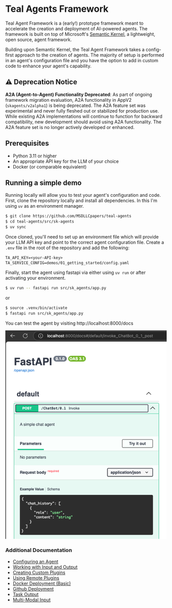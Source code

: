 # Teal Agents Framework

Teal Agent Framework is a (early!) prototype framework meant to accelerate the
creation and deployment of AI-powered agents. The framework is built on top of
Microsoft's
[Semantic Kernel](https://learn.microsoft.com/en-us/semantic-kernel/overview/),
a lightweight, open source, agent framework.

Building upon Semantic Kernel, the Teal Agent Framework takes a config-first
approach to the creation of agents. The majority of setup is performed in an
agent's configuration file and you have the option to add in custom code to
enhance your agent's capability.

## ⚠️ Deprecation Notice

**A2A (Agent-to-Agent) Functionality Deprecated**: As part of ongoing framework migration evaluation, A2A functionality in AppV2 (`skagents/v2alpha1`) is being deprecated. The A2A feature set was experimental and never fully fleshed out or stabilized for production use. While existing A2A implementations will continue to function for backward compatibility, new development should avoid using A2A functionality. The A2A feature set is no longer actively developed or enhanced.

## Prerequisites
- Python 3.11 or higher
- An appropriate API key for the LLM of your choice
- Docker (or comparable equivalent)

## Running a simple demo
Running locally will allow you to test your agent's configuration and code.
First, clone the repository locally and install all dependencies. In this
I'm using `uv` as an environment manager.

```bash
$ git clone https://github.com/MSDLLCpapers/teal-agents
$ cd teal-agents/src/sk-agents
$ uv sync
```

Once cloned, you'll need to set up an environment file which will provide your
LLM API key and point to the correct agent configuration file. Create a `.env`
file in the root of the repository and add the following:

```text
TA_API_KEY=<your-API-key>
TA_SERVICE_CONFIG=demos/01_getting_started/config.yaml
```

Finally, start the agent using fastapi via either using `uv run` or after
activating your environment.

```bash
$ uv run -- fastapi run src/sk_agents/app.py
```
or
```bash
$ source .venv/bin/activate
$ fastapi run src/sk_agents/app.py
```


You can test the agent by visiting http://localhost:8000/docs

![Agent Swagger UI](doc/assets/demo-1.png)

### Additional Documentation
- [Configuring an Agent](/src/sk-agents/demos/01_getting_started/README.md)
- [Working with Input and Output](/src/sk-agents/demos/02_input_output/README.md)
- [Creating Custom Plugins](/src/sk-agents/demos/03_plugins/README.md)
- [Using Remote Plugins](/src/sk-agents/demos/04_remote_plugins/README.md)
- [Docker Deployment (Basic)](/src/sk-agents/demos/05_deployment/README.md)
- [Github Deployment](/src/sk-agents/demos/06_deployment_github/README.md)
- [Task Output](/src/sk-agents/demos/07_task_output/README.md)
- [Multi-Modal Input](/src/sk-agents/demos/08_multi_modal/README.md)
